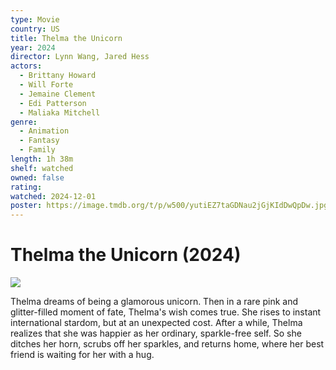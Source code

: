 ```yaml
---
type: Movie
country: US
title: Thelma the Unicorn
year: 2024
director: Lynn Wang, Jared Hess
actors:
  - Brittany Howard
  - Will Forte
  - Jemaine Clement
  - Edi Patterson
  - Maliaka Mitchell
genre:
  - Animation
  - Fantasy
  - Family
length: 1h 38m
shelf: watched
owned: false
rating:
watched: 2024-12-01
poster: https://image.tmdb.org/t/p/w500/yutiEZ7taGDNau2jGjKIdDwQpDw.jpg
---
```


# Thelma the Unicorn (2024)

![](https://image.tmdb.org/t/p/w500/yutiEZ7taGDNau2jGjKIdDwQpDw.jpg)

Thelma dreams of being a glamorous unicorn. Then in a rare pink and glitter-filled moment of fate, Thelma's wish comes true. She rises to instant international stardom, but at an unexpected cost. After a while, Thelma realizes that she was happier as her ordinary, sparkle-free self. So she ditches her horn, scrubs off her sparkles, and returns home, where her best friend is waiting for her with a hug.